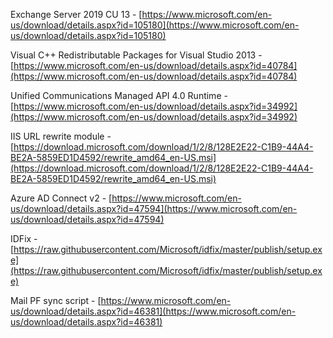 Exchange Server 2019 CU 13 - [https://www.microsoft.com/en-us/download/details.aspx?id=105180](https://www.microsoft.com/en-us/download/details.aspx?id=105180)

Visual C++ Redistributable Packages for Visual Studio 2013 - [https://www.microsoft.com/en-us/download/details.aspx?id=40784](https://www.microsoft.com/en-us/download/details.aspx?id=40784)

Unified Communications Managed API 4.0 Runtime - [https://www.microsoft.com/en-us/download/details.aspx?id=34992](https://www.microsoft.com/en-us/download/details.aspx?id=34992)

IIS URL rewrite module - [https://download.microsoft.com/download/1/2/8/128E2E22-C1B9-44A4-BE2A-5859ED1D4592/rewrite_amd64_en-US.msi](https://download.microsoft.com/download/1/2/8/128E2E22-C1B9-44A4-BE2A-5859ED1D4592/rewrite_amd64_en-US.msi)

Azure AD Connect v2 - [https://www.microsoft.com/en-us/download/details.aspx?id=47594](https://www.microsoft.com/en-us/download/details.aspx?id=47594)

IDFix - [https://raw.githubusercontent.com/Microsoft/idfix/master/publish/setup.exe](https://raw.githubusercontent.com/Microsoft/idfix/master/publish/setup.exe)

Mail PF sync script - [https://www.microsoft.com/en-us/download/details.aspx?id=46381](https://www.microsoft.com/en-us/download/details.aspx?id=46381)
